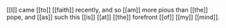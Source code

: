[[I]] came [[to]] [[faith]] recently, and so [[am]] more pious than [[the]] pope, and [[as]] such this [[is]] [[at]] [[the]] forefront [[of]] [[my]] [[mind]].